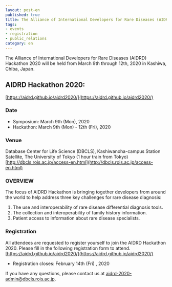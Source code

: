 ```yaml
---
layout: post-en
published: true
title: The Alliance of International Developers for Rare Diseases (AIDRD) Hackathon 2020 registration is opened.
tags:
- events
- registration
- public_relations
category: en
---
```

The Alliance of International Developers for Rare Diseases (AIDRD) Hackathon 2020 will be held from March 9th through 12th, 2020 in Kashiwa, Chiba, Japan.

## AIDRD Hackathon 2020:
[https://aidrd.github.io/aidrd2020/](https://aidrd.github.io/aidrd2020/)

### Date
* Symposium: March 9th (Mon), 2020
* Hackathon: March 9th (Mon) - 12th (Fri), 2020

### Venue
Database Center for Life Science (DBCLS), 
Kashiwanoha-campus Station Satellite, The University of Tokyo (1 hour train from Tokyo)<br  />
[http://dbcls.rois.ac.jp/access-en.html](http://dbcls.rois.ac.jp/access-en.html)


### OVERVIEW
The focus of AIDRD Hackathon is bringing together developers from around the world to help address three key challenges for rare disease diagnosis:

1. The use and interoperability of rare disease differential diagnosis tools.
2. The collection and interoperability of family history information.
3. Patient access to information about rare disease specialists.

### Registration
All attendees are requested to register yourself to join the AIDRD Hackathon 2020. Please fill in the following registration form to attend.<br  />
[https://aidrd.github.io/aidrd2020/](https://aidrd.github.io/aidrd2020/)
* Registration closes: February 14th (Fri) , 2020
 
If you have any questions, please contact us at aidrd-2020-admin@dbcls.rois.ac.jp.

